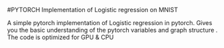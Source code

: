 #PYTORCH Implementation of Logistic regression on MNIST

A simple pytorch implementation of Logistic regression in pytorch. Gives you the basic understanding of the pytorch variables and graph structure . The code is optimized for GPU & CPU 


